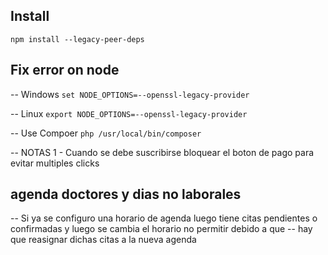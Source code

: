 ## Install

```npm install --legacy-peer-deps```

## Fix error on node

-- Windows
```set NODE_OPTIONS=--openssl-legacy-provider```

-- Linux
```export NODE_OPTIONS=--openssl-legacy-provider```

-- Use Compoer 
```php /usr/local/bin/composer```

-- NOTAS
1 - Cuando se debe suscribirse bloquear el boton de pago para evitar multiples clicks

## agenda doctores y dias no laborales
-- Si ya se configuro una horario de agenda luego tiene citas pendientes o confirmadas y luego se cambia el horario no permitir debido a que 
-- hay que reasignar dichas citas a la nueva agenda


